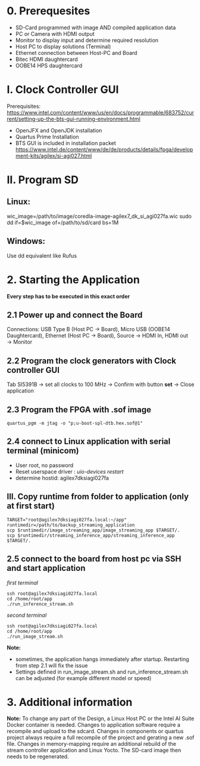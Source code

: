 # 0. Prerequesites
- SD-Card programmed with image AND compiled application data 
- PC or Camera with HDMI output
- Monitor to display input and determine required resolution
- Host PC to display solutions (Terminal)
- Ethernet connection between Host-PC and Board
- Bitec HDMI daughtercard
- OOBE14 HPS daughtercard


# I. Clock Controller GUI
Prerequisites: https://www.intel.com/content/www/us/en/docs/programmable/683752/current/setting-up-the-bts-gui-running-environment.html
- OpenJFX and OpenJDK installation
- Quartus Prime Installation
- BTS GUI is included in installation packet https://www.intel.de/content/www/de/de/products/details/fpga/development-kits/agilex/si-agi027.html 


# II. Program SD
## Linux:
wic_image=/path/to/image/coredla-image-agilex7_dk_si_agi027fa.wic
sudo dd if=$wic_image of=/path/to/sd/card bs=1M
## Windows:
Use dd equivalent like Rufus

# 2. Starting the Application
**Every step has to be executed in this exact order**
## 2.1 Power up and connect the Board
Connections: USB Type B (Host PC &rarr; Board), Micro USB (OOBE14 Daughtercard), Ethernet (Host PC &rarr; Board), Source &rarr; HDMI In, HDMI out &rarr; Monitor
## 2.2 Program the clock generators with Clock controller GUI
Tab SI5391B &rarr; set all clocks to 100 MHz &rarr; Confirm with button **set** &rarr; Close application
## 2.3 Program the FPGA with .sof image

```
quartus_pgm -m jtag -o "p;u-boot-spl-dtb.hex.sof@1"
```
## 2.4 connect to Linux application with serial terminal (minicom) 
- User root, no password
- Reset userspace driver : _uio-devices restart_
- determine hostid: agilex7dksiagi027fa

## III. Copy runtime from folder to application (only at first start)

```
TARGET="root@agilex7dksiagi027fa.local:~/app"
runtimedir=/path/to/backup_streaming_application
scp $runtimedir/image_streaming_app/image_streaming_app $TARGET/.
scp $runtimedir/streaming_inference_app/streaming_inference_app $TARGET/.
```

## 2.5 connect to the board from host pc via SSH and start application
_first terminal_
```
ssh root@agilex7dksiagi027fa.local
cd /home/root/app
./run_inference_stream.sh
```
_second terminal_
```
ssh root@agilex7dksiagi027fa.local
cd /home/root/app
./run_image_stream.sh
```

**Note:** 
- sometimes, the application hangs immediately after startup. Restarting from step 2.1 will fix the issue 
- Settings defined in run_image_stream.sh and run_inference_stream.sh can be adjusted (for example different model or speed)
# 3. Additional information
**Note:** To change any part of the Design, a Linux Host PC or the Intel AI Suite Docker container is needed. Changes to application software require a recompile and upload to the sdcard. Changes in components or quartus project always require a full recompile of the project and gerating a new .sof file. Changes in memory-mapping require an additional rebuild of the stream controller application and Linux Yocto. The SD-card image then needs to be regenerated. 